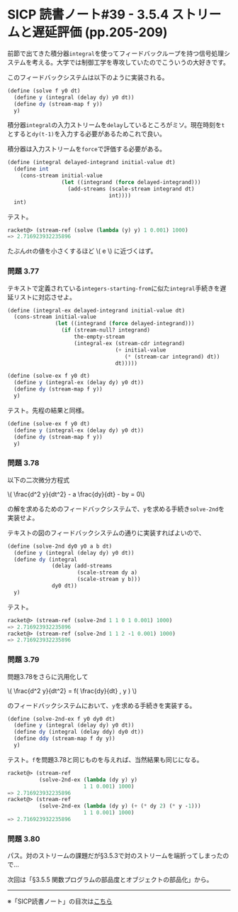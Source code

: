 SICP 読書ノート#39 - 3.5.4 ストリームと遅延評価 (pp.205-209)
======================================

前節で出てきた積分器```integral```を使ってフィードバックループを持つ信号処理システムを考える。大学では制御工学を専攻していたのでこういうの大好きです。

このフィードバックシステムは以下のように実装される。

```scheme
(define (solve f y0 dt)
  (define y (integral (delay dy) y0 dt))
  (define dy (stream-map f y))
  y)
```

積分器```integral```の入力ストリームを```delay```しているところがミソ。現在時刻を```t```とすると```dy(t-1)```を入力する必要があるためこれで良い。

積分器は入力ストリームを```force```で評価する必要がある。

```scheme
(define (integral delayed-integrand initial-value dt)
  (define int
	(cons-stream initial-value
				 (let ((integrand (force delayed-integrand)))
				   (add-streams (scale-stream integrand dt)
								int))))
  int)
```

テスト。

```scheme
racket@> (stream-ref (solve (lambda (y) y) 1 0.001) 1000)
=> 2.716923932235896
```

たぶん```dt```の値を小さくするほど \\( e \\) に近づくはず。


### 問題 3.77

テキストで定義されている```integers-starting-from```に似た```integral```手続きを遅延リストに対応させよ。

```scheme
(define (integral-ex delayed-integrand initial-value dt)
  (cons-stream initial-value
			   (let ((integrand (force delayed-integrand)))
				 (if (stream-null? integrand)
					 the-empty-stream
					 (integral-ex (stream-cdr integrand)
								  (+ initial-value
									 (* (stream-car integrand) dt))
								  dt)))))

(define (solve-ex f y0 dt)
  (define y (integral-ex (delay dy) y0 dt))
  (define dy (stream-map f y))
  y)
```

テスト。先程の結果と同様。

```scheme
(define (solve-ex f y0 dt)
  (define y (integral-ex (delay dy) y0 dt))
  (define dy (stream-map f y))
  y)
```


### 問題 3.78

以下の二次微分方程式

\\( \\frac{d\^2 y}{dt\^2} - a \\frac{dy}{dt} - by = 0\\)

の解を求めるためのフィードバックシステムで、```y```を求める手続き```solve-2nd```を実装せよ。


テキストの図のフィードバックシステムの通りに実装すればよいので、

```scheme
(define (solve-2nd dy0 y0 a b dt)
  (define y (integral (delay dy) y0 dt))
  (define dy (integral
			  (delay (add-streams
					  (scale-stream dy a)
					  (scale-stream y b)))
			  dy0 dt))
  y)
```

テスト。

```scheme
racket@> (stream-ref (solve-2nd 1 1 0 1 0.001) 1000)
=> 2.716923932235896
racket@> (stream-ref (solve-2nd 1 1 2 -1 0.001) 1000)
=> 2.716923932235896
```


### 問題 3.79

問題3.78をさらに汎用化して

\\( \\frac{d\^2 y}{dt\^2} = f( \\frac{dy}{dt} , y ) \\)

のフィードバックシステムにおいて、```y```を求める手続きを実装する。

```scheme
(define (solve-2nd-ex f y0 dy0 dt)
  (define y (integral (delay dy) y0 dt))
  (define dy (integral (delay ddy) dy0 dt))
  (define ddy (stream-map f dy y))
  y)
```

テスト。```f```を問題3.78と同じものを与えれば、当然結果も同じになる。

```scheme
racket@> (stream-ref
		  (solve-2nd-ex (lambda (dy y) y)
						1 1 0.001) 1000)
=> 2.716923932235896
racket@> (stream-ref
		  (solve-2nd-ex (lambda (dy y) (+ (* dy 2) (* y -1)))
						1 1 0.001) 1000)
=> 2.716923932235896
```


### 問題 3.80

パス。対のストリームの課題だが§3.5.3で対のストリームを端折ってしまったので…


次回は「§3.5.5 関数プログラムの部品度とオブジェクトの部品化」から。

--------------------------------

※「SICP読書ノート」の目次は[こちら](/entry/sicp/index)


<script type="text/x-mathjax-config">
  MathJax.Hub.Config({ tex2jax: { inlineMath: [['$','$'], ["\\(","\\)"]] } });
</script>
<script type="text/javascript"
  src="http://cdn.mathjax.org/mathjax/latest/MathJax.js?config=TeX-AMS_HTML">
</script>
<meta http-equiv="X-UA-Compatible" CONTENT="IE=EmulateIE7" />
